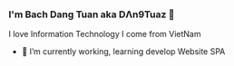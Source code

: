 ### I'm Bach Dang Tuan aka DΛn9Tuaz 👋


I love Information Technology
I come from VietNam


- 🔭 I’m currently working, learning develop Website SPA


